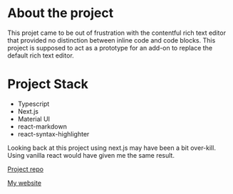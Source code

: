 # About the project

This projet came to be out of frustration with the contentful rich text editor
that provided no distinction between inline code and code blocks. This project is supposed to act
as a prototype for an add-on to replace the default rich text editor.

# Project Stack

- Typescript
- Next.js
- Material UI
- react-markdown
- react-syntax-highlighter

Looking back at this project using next.js may have been a bit over-kill. Using vanilla react would have
given me the same result.

[Project repo](https://github.com/programmergeek/md-editor)

[My website](https://willjoseph.xyz)
